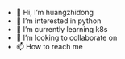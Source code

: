 - 👋 Hi, I’m huangzhidong
- 👀 I’m interested in python
- 🌱 I’m currently learning k8s
- 💞️ I’m looking to collaborate on 
- 📫 How to reach me 

<!---
huangzhidong/huangzhidong is a ✨ special ✨ repository because its `README.md` (this file) appears on your GitHub profile.
You can click the Preview link to take a look at your changes.
--->
